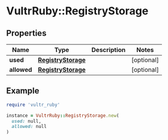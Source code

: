 # VultrRuby::RegistryStorage

## Properties

| Name | Type | Description | Notes |
| ---- | ---- | ----------- | ----- |
| **used** | [**RegistryStorage**](RegistryStorage.md) |  | [optional] |
| **allowed** | [**RegistryStorage**](RegistryStorage.md) |  | [optional] |

## Example

```ruby
require 'vultr_ruby'

instance = VultrRuby::RegistryStorage.new(
  used: null,
  allowed: null
)
```

